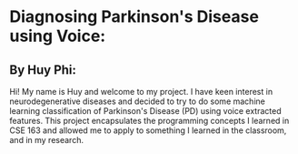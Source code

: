 # Diagnosing Parkinson's Disease using Voice:
## By Huy Phi:

Hi! My name is Huy and welcome to my project. I have keen interest in neurodegenerative diseases and decided to try to do some machine learning classification of Parkinson's Disease (PD) using voice extracted features. This project encapsulates the programming concepts I learned in CSE 163 and allowed me to apply to something I learned in the classroom, and in my research.
